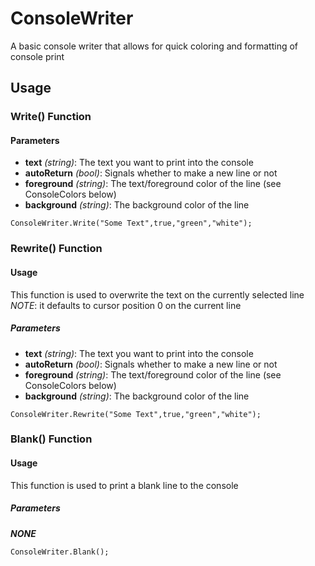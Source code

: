 # ConsoleWriter
A basic console writer that allows for quick coloring and formatting of console print

## Usage
### Write() Function
#### Parameters
- **text** _(string)_: The text you want to print into the console
- **autoReturn** _(bool)_: Signals whether to make a new line or not
- **foreground** _(string)_: The text/foreground color of the line (see ConsoleColors below)
- **background** _(string)_: The background color of the line
```
ConsoleWriter.Write("Some Text",true,"green","white");
```

### Rewrite() Function
#### Usage
This function is used to overwrite the text on the currently selected line
_NOTE_: it defaults to cursor position 0 on the current line
##### Parameters
- **text** _(string)_: The text you want to print into the console
- **autoReturn** _(bool)_: Signals whether to make a new line or not
- **foreground** _(string)_: The text/foreground color of the line (see ConsoleColors below)
- **background** _(string)_: The background color of the line
```
ConsoleWriter.Rewrite("Some Text",true,"green","white");
```

### Blank() Function
#### Usage
This function is used to print a blank line to the console
##### Parameters
**_NONE_**
```
ConsoleWriter.Blank();
```

